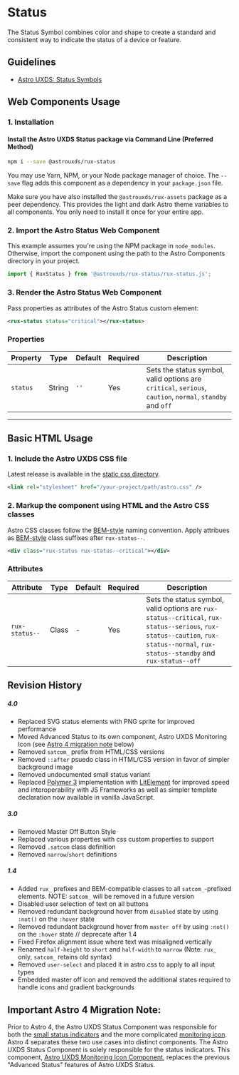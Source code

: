 # Status

The Status Symbol combines color and shape to create a standard and consistent way to indicate the status of a device or feature.

## Guidelines

- [Astro UXDS: Status Symbols](http://www.astrouxds.com/ui-components/status-symbol)

## Web Components Usage

### 1. Installation

#### Install the Astro UXDS Status package via Command Line (Preferred Method)

```sh
npm i --save @astrouxds/rux-status
```

You may use Yarn, NPM, or your Node package manager of choice. The `--save` flag adds this component as a dependency in your `package.json` file.

Make sure you have also installed the `@astrouxds/rux-assets`  package as a peer dependency. This provides the light and dark Astro theme variables to all components. You only need to install it once for your entire app.
### 2. Import the Astro Status Web Component

This example assumes you're using the NPM package in `node_modules`. Otherwise, import the component using the path to the Astro Components directory in your project.

```javascript
import { RuxStatus } from '@astrouxds/rux-status/rux-status.js';
```

### 3. Render the Astro Status Web Component

Pass properties as attributes of the Astro Status custom element:

```xml
<rux-status status="critical"></rux-status>
```

### Properties

| Property | Type   | Default | Required | Description                                                                                               |
| -------- | ------ | ------- | -------- | --------------------------------------------------------------------------------------------------------- |
| `status` | String | `''`    | Yes      | Sets the status symbol, valid options are `critical`, `serious`, `caution`, `normal`, `standby` and `off` |

---

## Basic HTML Usage

### 1. Include the Astro UXDS CSS file

Latest release is available in the [static css directory](https://github.com/RocketCommunicationsInc/astro-components/tree/master/static/css).

```xml
<link rel="stylesheet" href="/your-project/path/astro.css" />
```

### 2. Markup the component using HTML and the Astro CSS classes

Astro CSS classes follow the [BEM-style](http://getbem.com/introduction/) naming convention. Apply attribues as [BEM-style](http://getbem.com/introduction/) class suffixes after `rux-status--`.

```xml
<div class="rux-status rux-status--critical"></div>
```

### Attributes

| Attribute      | Type  | Default | Required | Description                                                                                                                                                                       |
| -------------- | ----- | ------- | -------- | --------------------------------------------------------------------------------------------------------------------------------------------------------------------------------- |
| `rux-status--` | Class | -       | Yes      | Sets the status symbol, valid options are `rux-status--critical`, `rux-status--serious`, `rux-status--caution`, `rux-status--normal`, `rux-status--standby` and `rux-status--off` |

## Revision History

##### **4.0**

- Replaced SVG status elements with PNG sprite for improved performance
- Moved Advanced Status to its own component, Astro UXDS Monitoring Icon (see [Astro 4 migration note](#astro-4-migration) below)
- Removed `satcom_` prefix from HTML/CSS versions
- Removed `::after` psuedo class in HTML/CSS version in favor of simpler background image
- Removed undocumented small status variant
- Replaced [Polymer 3](https://www.polymer-project.org) implementation with [LitElement](https://lit-element.polymer-project.org/) for improved speed and interoperability with JS Frameworks as well as simpler template declaration now available in vanilla JavaScript.

##### **3.0**

- Removed Master Off Button Style
- Replaced various properties with css custom properties to support
- Removed `.satcom` class definition
- Removed `narrow`/`short` definitions

##### **1.4**

- Added `rux_` prefixes and BEM-compatible classes to all `satcom_`-prefixed elements. NOTE: `satcom_` will be removed in a future version
- Disabled user selection of text on all buttons
- Removed redundant background hover from `disabled` state by using `:not()` on the `:hover` state
- Removed redundant background hover from `master off` by using `:not()` on the `:hover` state // deprecate after 1.4
- Fixed Firefox alignment issue where text was misaligned vertically
- Renamed `half-height` to `short` and `half-width` to `narrow` (Note: `rux_` only, `satcom_` retains old syntax)
- Removed `user-select` and placed it in astro.css to apply to all input types
- Embedded master off icon and removed the additional states required to handle icons and gradient backgrounds

<a name="astro-4-migration">

## Important Astro 4 Migration Note:
Prior to Astro 4, the Astro UXDS Status Component was responsible for both the [small status indicators](https://astrouxds.com/ui-components/status-symbol) and the more complicated [monitoring icon](https://astrouxds.com/ui-components/icons-and-symbols). Astro 4 separates these two use cases into distinct components. The Astro UXDS Status Component is solely responsible for the status indicators. This component, [Astro UXDS Monitoring Icon Component](../rux-monitoring-icon/), replaces the previous "Advanced Status" features of Astro UXDS Status.
